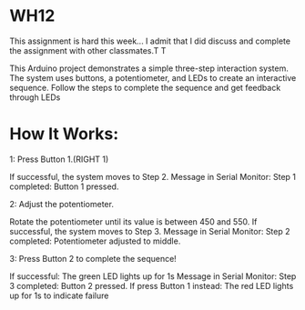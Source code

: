 # WH12
This assignment is hard this week...
I admit that I did discuss and complete the assignment with other classmates.T T
 
This Arduino project demonstrates a simple three-step interaction system. 
The system uses buttons, a potentiometer, and LEDs to create an interactive sequence. 
Follow the steps to complete the sequence and get feedback through LEDs

# How It Works:

1: Press Button 1.(RIGHT 1)

If successful, the system moves to Step 2.
Message in Serial Monitor: Step 1 completed: Button 1 pressed.

2: Adjust the potentiometer.

Rotate the potentiometer until its value is between 450 and 550.
If successful, the system moves to Step 3.
Message in Serial Monitor: Step 2 completed: Potentiometer adjusted to middle.

3: Press Button 2 to complete the sequence!

If successful:
The green LED lights up for 1s
Message in Serial Monitor: Step 3 completed: Button 2 pressed.
If press Button 1 instead:
The red LED lights up for 1s to indicate failure



